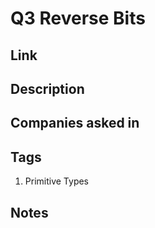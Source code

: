 # Q3 Reverse Bits

## Link

## Description

## Companies asked in

## Tags

1. Primitive Types

## Notes